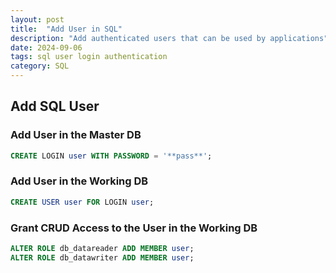 ```yaml
---
layout: post
title:  "Add User in SQL"
description: "Add authenticated users that can be used by applications"
date: 2024-09-06
tags: sql user login authentication
category: SQL
---
```

## Add SQL User

### Add User in the Master DB

```sql
CREATE LOGIN user WITH PASSWORD = '**pass**';
```

### Add User in the Working DB

```sql
CREATE USER user FOR LOGIN user;
```

### Grant CRUD Access to the User in the Working DB

```sql
ALTER ROLE db_datareader ADD MEMBER user;
ALTER ROLE db_datawriter ADD MEMBER user;
```
